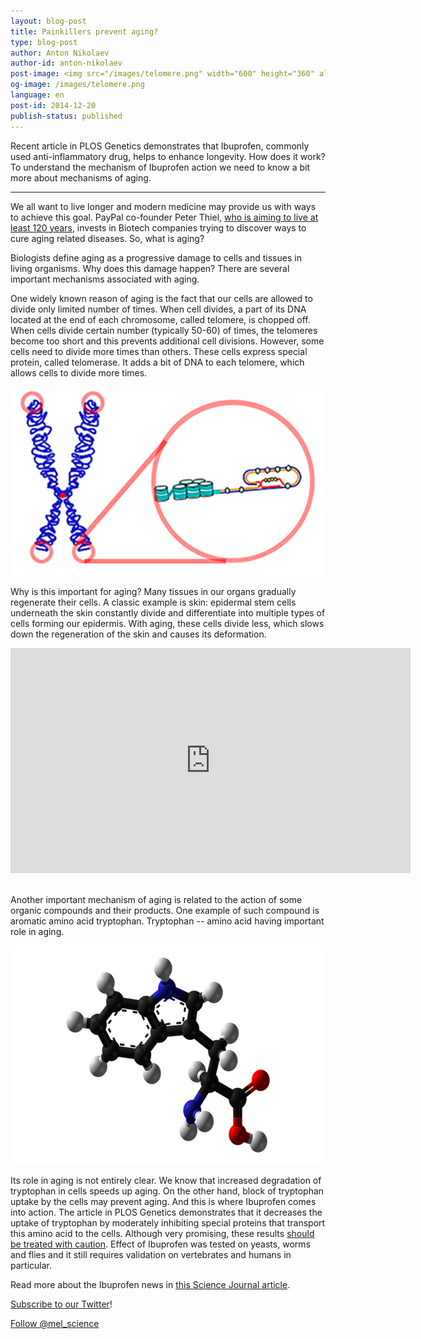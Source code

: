 ```yaml
---
layout: blog-post
title: Painkillers prevent aging?
type: blog-post
author: Anton Nikolaev
author-id: anton-nikolaev
post-image: <img src="/images/telomere.png" width="600" height="360" alt="Telomere">
og-image: /images/telomere.png
language: en
post-id: 2014-12-20
publish-status: published
---
```


Recent article in PLOS Genetics demonstrates that Ibuprofen, commonly used anti-inflammatory drug, helps to enhance longevity. How does it work? To understand the mechanism of Ibuprofen action we need to know a bit more about mechanisms of aging.
<!-- more -->

---
We all want to live longer and modern medicine may provide us with ways to achieve this goal. PayPal co-founder Peter Thiel, <a href="http://www.bloomberg.com/video/peter-thiel-i-m-on-the-human-growth-hormone-pill-JMrIsAq6RC~j2soBovyj4w.html">who is aiming to live at least 120 years</a>, invests in Biotech companies trying to discover ways to cure aging related diseases. So, what is aging? 

Biologists define aging as a progressive damage to cells and tissues in living organisms. Why does this damage happen? There are several important mechanisms associated with aging. 

One widely known reason of aging is the fact that our cells are allowed to divide only limited number of times. When cell divides, a part of its DNA located at the end of each chromosome, called telomere, is chopped off. When cells divide certain number (typically 50-60) of times, the telomeres become too short and this prevents additional cell divisions. However, some cells need to divide more times than others. These cells express special protein, called telomerase. It adds a bit of DNA to each telomere, which allows cells to divide more times.  

<img src="/images/telomere.png" width="600" alt="Telomere">

Why is this important for aging? Many tissues in our organs gradually regenerate their cells. A classic example is skin: epidermal stem cells underneath the skin constantly divide and differentiate into multiple types of cells forming our epidermis. With aging, these cells divide less, which slows down the regeneration of the skin and causes its deformation. 

<iframe width="640" height="360" src="http://www.youtube.com/embed/8_bNfQd7Smc?rel=0" frameborder="0" allowfullscreen></iframe>
<br><br>

Another important mechanism of aging is related to the action of some organic compounds and their products. One example of such compound is aromatic amino acid tryptophan. Tryptophan -- amino acid having important role in aging.

<img src="/images/tryptophan.png" width="600" height="350" alt="Tryptophan">

Its role in aging is not entirely clear. We know that increased degradation of tryptophan in cells speeds up aging. On the other hand, block of tryptophan uptake by the cells may prevent aging. And this is where Ibuprofen comes into action. The article in PLOS Genetics demonstrates that it decreases the uptake of tryptophan by moderately inhibiting special proteins that transport this amino acid to the cells. 
Although very promising, these results <a href="http://www.nhs.uk/news/2014/12December/Pages/ibuprofen-painkiller-hangover-cure-longevity.aspx">should be treated with caution</a>. Effect of Ibuprofen was tested on yeasts, worms and flies and it still requires validation on vertebrates and humans in particular. 

Read more about the Ibuprofen news in <a href="http://news.sciencemag.org/biology/2014/12/ibuprofen-boosts-some-organisms-life-spans">this Science Journal article</a>.
<br/>

<a href="https://twitter.com/mel_science">Subscribe to our Twitter</a>!

<!-- Begin Twitter follow -->
<a href="https://twitter.com/mel_science" class="twitter-follow-button" data-show-count="false" data-size="large">Follow @mel_science</a>
<script>!function(d,s,id){var js,fjs=d.getElementsByTagName(s)[0],p=/^http:/.test(d.location)?'http':'https';if(!d.getElementById(id)){js=d.createElement(s);js.id=id;js.src=p+'://platform.twitter.com/widgets.js';fjs.parentNode.insertBefore(js,fjs);}}(document, 'script', 'twitter-wjs');</script>
<!-- End Twitter follow -->
